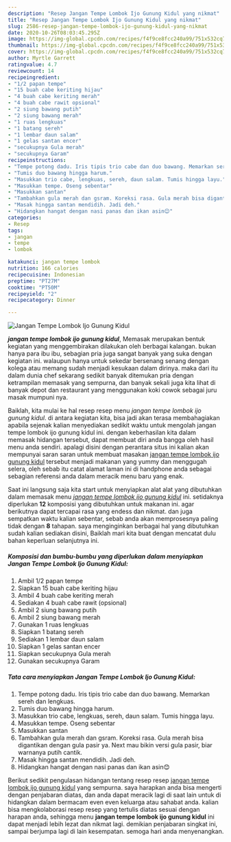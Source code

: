 ```yaml
---
description: "Resep Jangan Tempe Lombok Ijo Gunung Kidul yang nikmat"
title: "Resep Jangan Tempe Lombok Ijo Gunung Kidul yang nikmat"
slug: 2586-resep-jangan-tempe-lombok-ijo-gunung-kidul-yang-nikmat
date: 2020-10-26T08:03:45.295Z
image: https://img-global.cpcdn.com/recipes/f4f9ce8fcc240a99/751x532cq70/jangan-tempe-lombok-ijo-gunung-kidul-foto-resep-utama.jpg
thumbnail: https://img-global.cpcdn.com/recipes/f4f9ce8fcc240a99/751x532cq70/jangan-tempe-lombok-ijo-gunung-kidul-foto-resep-utama.jpg
cover: https://img-global.cpcdn.com/recipes/f4f9ce8fcc240a99/751x532cq70/jangan-tempe-lombok-ijo-gunung-kidul-foto-resep-utama.jpg
author: Myrtle Garrett
ratingvalue: 4.7
reviewcount: 14
recipeingredient:
- "1/2 papan tempe"
- "15 buah cabe keriting hijau"
- "4 buah cabe keriting merah"
- "4 buah cabe rawit opsional"
- "2 siung bawang putih"
- "2 siung bawang merah"
- "1 ruas lengkuas"
- "1 batang sereh"
- "1 lembar daun salam"
- "1 gelas santan encer"
- "secukupnya Gula merah"
- "secukupnya Garam"
recipeinstructions:
- "Tempe potong dadu. Iris tipis trio cabe dan duo bawang. Memarkan sereh dan lengkuas."
- "Tumis duo bawang hingga harum."
- "Masukkan trio cabe, lengkuas, sereh, daun salam. Tumis hingga layu."
- "Masukkan tempe. Oseng sebentar"
- "Masukkan santan"
- "Tambahkan gula merah dan gsram. Koreksi rasa. Gula merah bisa digantikan dengan gula pasir ya. Next mau bikin versi gula pasir, biar warnanya putih cantik."
- "Masak hingga santan mendidih. Jadi deh."
- "Hidangkan hangat dengan nasi panas dan ikan asin😊"
categories:
- Resep
tags:
- jangan
- tempe
- lombok

katakunci: jangan tempe lombok 
nutrition: 166 calories
recipecuisine: Indonesian
preptime: "PT27M"
cooktime: "PT50M"
recipeyield: "2"
recipecategory: Dinner

---
```



![Jangan Tempe Lombok Ijo Gunung Kidul](https://img-global.cpcdn.com/recipes/f4f9ce8fcc240a99/751x532cq70/jangan-tempe-lombok-ijo-gunung-kidul-foto-resep-utama.jpg)

<b><i>jangan tempe lombok ijo gunung kidul</i></b>, Memasak merupakan bentuk kegiatan yang menggembirakan dilakukan oleh berbagai kalangan. bukan hanya para ibu ibu, sebagian pria juga sangat banyak yang suka dengan kegiatan ini. walaupun hanya untuk sekedar bersenang senang dengan kolega atau memang sudah menjadi kesukaan dalam dirinya. maka dari itu dalam dunia chef sekarang sedikit banyak ditemukan pria dengan ketrampilan memasak yang sempurna, dan banyak sekali juga kita lihat di banyak depot dan restaurant yang menggunakan koki cowok sebagai juru masak mumpuni nya.

Baiklah, kita mulai ke hal resep resep menu <i>jangan tempe lombok ijo gunung kidul</i>. di antara kegiatan kita, bisa jadi akan terasa membahagiakan apabila sejenak kalian menyediakan sedikit waktu untuk mengolah jangan tempe lombok ijo gunung kidul ini. dengan keberhasilan kita dalam memasak hidangan tersebut, dapat membuat diri anda bangga oleh hasil menu anda sendiri. apalagi disini dengan perantara situs ini kalian akan mempunyai saran saran untuk membuat masakan <u>jangan tempe lombok ijo gunung kidul</u> tersebut menjadi makanan yang yummy dan menggugah selera, oleh sebab itu catat alamat laman ini di handphone anda sebagai sebagian referensi anda dalam meracik menu baru yang enak.




Saat ini langsung saja kita start untuk menyiapkan alat alat yang dibutuhkan dalam memasak menu <u><i>jangan tempe lombok ijo gunung kidul</i></u> ini. setidaknya diperlukan <b>12</b> komposisi yang dibutuhkan untuk makanan ini. agar berikutnya dapat tercapai rasa yang endess dan nikmat. dan juga sempatkan waktu kalian sebentar, sebab anda akan memprosesnya paling tidak dengan <b>8</b> tahapan. saya menginginkan berbagai hal yang dibutuhkan sudah kalian sediakan disini, Baiklah mari kita buat dengan mencatat dulu bahan keperluan selanjutnya ini.

<!--inarticleads1-->

##### Komposisi dan bumbu-bumbu yang diperlukan dalam menyiapkan Jangan Tempe Lombok Ijo Gunung Kidul:

1. Ambil 1/2 papan tempe
1. Siapkan 15 buah cabe keriting hijau
1. Ambil 4 buah cabe keriting merah
1. Sediakan 4 buah cabe rawit (opsional)
1. Ambil 2 siung bawang putih
1. Ambil 2 siung bawang merah
1. Gunakan 1 ruas lengkuas
1. Siapkan 1 batang sereh
1. Sediakan 1 lembar daun salam
1. Siapkan 1 gelas santan encer
1. Siapkan secukupnya Gula merah
1. Gunakan secukupnya Garam




<!--inarticleads2-->

##### Tata cara menyiapkan Jangan Tempe Lombok Ijo Gunung Kidul:

1. Tempe potong dadu. Iris tipis trio cabe dan duo bawang. Memarkan sereh dan lengkuas.
1. Tumis duo bawang hingga harum.
1. Masukkan trio cabe, lengkuas, sereh, daun salam. Tumis hingga layu.
1. Masukkan tempe. Oseng sebentar
1. Masukkan santan
1. Tambahkan gula merah dan gsram. Koreksi rasa. Gula merah bisa digantikan dengan gula pasir ya. Next mau bikin versi gula pasir, biar warnanya putih cantik.
1. Masak hingga santan mendidih. Jadi deh.
1. Hidangkan hangat dengan nasi panas dan ikan asin😊




Berikut sedikit pengulasan hidangan tentang resep resep <u>jangan tempe lombok ijo gunung kidul</u> yang sempurna. saya harapkan anda bisa mengerti dengan penjabaran diatas, dan anda dapat meracik lagi di saat lain untuk di hidangkan dalam bermacam even even keluarga atau sahabat anda. kalian bisa mengkolaborasi resep resep yang tertulis diatas sesuai dengan harapan anda, sehingga menu <b>jangan tempe lombok ijo gunung kidul</b> ini dapat menjadi lebih lezat dan nikmat lagi. demikian penjabaran singkat ini, sampai berjumpa lagi di lain kesempatan. semoga hari anda menyenangkan.
